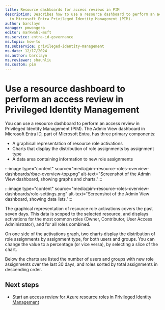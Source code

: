 ```yaml
---
title: Resource dashboards for access reviews in PIM
description: Describes how to use a resource dashboard to perform an access review
  in Microsoft Entra Privileged Identity Management (PIM).
author: barclayn
manager: pmwongera
editor: markwahl-msft
ms.service: entra-id-governance
ms.topic: how-to
ms.subservice: privileged-identity-management
ms.date: 12/17/2024
ms.author: barclayn
ms.reviewer: shaunliu
ms.custom: pim
---
```


# Use a resource dashboard to perform an access review in Privileged Identity Management

You can use a resource dashboard to perform an access review in Privileged Identity Management (PIM). The Admin View dashboard in Microsoft Entra ID, part of Microsoft Entra, has three primary components:

- A graphical representation of resource role activations
- Charts that display the distribution of role assignments by assignment type
- A data area containing information to new role assignments

:::image type="content" source="media/pim-resource-roles-overview-dashboards/rbac-overview-top.png" alt-text="Screenshot of the Admin View dashboard, showing graphs and charts.":::

:::image type="content" source="media/pim-resource-roles-overview-dashboards/role-settings.png" alt-text="Screenshot of the Admin View dashboard, showing data lists.":::

The graphical representation of resource role activations covers the past seven days. This data is scoped to the selected resource, and displays activations for the most common roles (Owner, Contributor, User Access Administrator), and for all roles combined.

On one side of the activations graph, two charts display the distribution of role assignments by assignment type, for both users and groups. You can change the value to a percentage (or vice versa), by selecting a slice of the chart.

Below the charts are listed the number of users and groups with new role assignments over the last 30 days, and roles sorted by total assignments in descending order.

## Next steps

- [Start an access review for Azure resource roles in Privileged Identity Management](./pim-create-roles-and-resource-roles-review.md)